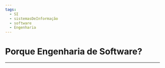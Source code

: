 ```yaml
---
tags:
  - SI
  - sistemasDeInformação
  - software
  - Engenharia
---
```

# Porque Engenharia de Software?
---


